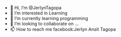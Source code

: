 - 👋 Hi, I’m @JerlynTagopa
- 👀 I’m interested in Learning
- 🌱 I’m currently learning programming
- 💞️ I’m looking to collaborate on ...
- 📫 How to reach me facebook:Jerlyn Ansit Tagopa 

<!---
JerlynTagopa/JerlynTagopa is a ✨ special ✨ repository because its `README.md` (this file) appears on your GitHub profile.
You can click the Preview link to take a look at your changes.
--->
